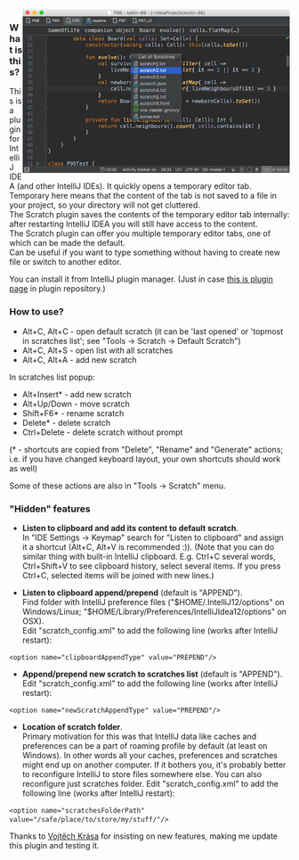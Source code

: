 <img src="https://github.com/dkandalov/scratch/blob/proper-rewrite/screenshot.png?raw=true" alt="screenshot" title="screenshot" align="right" width="480"/>

### What is this?

This is a plugin for IntelliJ IDEA (and other IntelliJ IDEs).
It quickly opens a temporary editor tab. Temporary here means that the content of the tab
is not saved to a file in your project, so your directory will not get cluttered.
<br/>
The Scratch plugin saves the contents of the temporary editor tab internally: after restarting
IntelliJ IDEA you will still have access to the content.
<br/>
The Scratch plugin can offer you multiple temporary editor tabs, one of which can be made the default.
<br/>
Can be useful if you want to type something without having to create new file or switch to another editor.

You can install it from IntelliJ plugin manager.
(Just in case [this is plugin page](http://plugins.jetbrains.com/plugin/?null&pluginId=4428) in plugin repository.)


### How to use?
 - Alt+C, Alt+C - open default scratch
 (it can be 'last opened' or 'topmost in scratches list'; see "Tools -> Scratch -> Default Scratch")
 - Alt+C, Alt+S - open list with all scratches
 - Alt+C, Alt+A - add new scratch

In scratches list popup:
 - Alt+Insert* - add new scratch
 - Alt+Up/Down - move scratch
 - Shift+F6* - rename scratch
 - Delete* - delete scratch
 - Ctrl+Delete - delete scratch without prompt

(* - shortcuts are copied from "Delete", "Rename" and "Generate" actions; i.e.
if you have changed keyboard layout, your own shortcuts should work as well)

Some of these actions are also in "Tools -> Scratch" menu.


### "Hidden" features
 - **Listen to clipboard and add its content to default scratch**. <br/>
 In "IDE Settings -> Keymap" search for "Listen to clipboard" and assign it a shortcut (Alt+C, Alt+V is recommended :)).
 (Note that you can do similar thing with built-in IntelliJ clipboard.
 E.g. Ctrl+C several words, Ctrl+Shift+V to see clipboard history, select several items.
 If you press Ctrl+C, selected items will be joined with new lines.)

 - **Listen to clipboard append/prepend** (default is "APPEND").<br/>
 Find folder with IntelliJ preference files ("$HOME/.IntelliJ12/options" on Windows/Linux; "$HOME/Library/Preferences/IntelliJIdea12/options" on OSX).<br/>
 Edit "scratch_config.xml" to add the following line (works after IntelliJ restart):
```
<option name="clipboardAppendType" value="PREPEND"/>
```

 - **Append/prepend new scratch to scratches list** (default is "APPEND").
 Edit "scratch_config.xml" to add the following line (works after IntelliJ restart):
```
<option name="newScratchAppendType" value="PREPEND"/>
```

 - **Location of scratch folder**.<br/>
 Primary motivation for this was that IntelliJ data like caches and preferences can be a part of roaming profile by default (at least on Windows).
 In other words all your caches, preferences and scratches might end up on another computer.
 If it bothers you, it's probably better to reconfigure IntelliJ to store files somewhere else.
 You can also reconfigure just scratches folder. Edit "scratch_config.xml" to add the following line (works after IntelliJ restart):
```
<option name="scratchesFolderPath" value="/safe/place/to/store/my/stuff/"/>
```


Thanks to [Vojtěch Krása](https://github.com/krasa) for insisting on new features, making me update this plugin and testing it.
